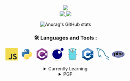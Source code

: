 <div id="image" align="center">
   
  <img src="https://i.pinimg.com/originals/20/c6/09/20c609f194dde4421224b94e9d3d5c6c.gif" width="60px"/>
</h1>


<div id="badges" align="center">
  <a href="bio-link">
    <img src="https://img.shields.io/website?color=%23cb0bf6&label=https%3A%2F%2Ffraud.wiki%2Fmilfs&logo=cb0bf6&logoColor=cb0bf6&up_color=red&up_message=bio%20link&url=https%3A%2F%2Ffraud.wiki%2Fmilfs" alt"Bio Link"/>
  </a>
  <a href="bio-link2">
    <img src="https://img.shields.io/website?color=%23ed0404&label=https%3A%2F%2Fniggas.paris%2Ftorch&logo=cb0bf6&logoColor=cb0bf6&up_color=red&up_message=bio%20link&url=https%3A%2F%2Ffraud.wiki%2Fmilfs" alt"Bio Link"/>
  </a>
</div>

                         
![Anurag's GitHub stats](https://github-readme-stats.vercel.app/api?username=Aegians&show_icons=true&theme=dark)

                                                                                                                             

 
### :hammer_and_wrench: Languages and Tools :
<div>

  <img src="https://github.com/devicons/devicon/blob/master/icons/javascript/javascript-original.svg" title="JavaScript" alt="JavaScript" width="40" height="40"/>&nbsp; 
  <img src="https://github.com/devicons/devicon/blob/master/icons/python/python-original.svg" title ="Python" alt="Python" width="40" height="40"/>&nbsp;
  <img src="https://github.com/devicons/devicon/blob/master/icons/csharp/csharp-original.svg" title="CSharp" alt="C#" width="40" height="40" />&nbsp;
 <img src="https://github.com/devicons/devicon/blob/master/icons/lua/lua-original.svg" title="lua" alt="C#" width="40" height="40" />&nbsp;
   <img src="https://github.com/devicons/devicon/blob/master/icons/go/go-original.svg" title="Go" alt="Go" width="40" height="40" />&nbsp;
 <img src="https://github.com/devicons/devicon/blob/master/icons/cplusplus/cplusplus-original.svg" title="cplusplus" alt="C#" width="40" height="40" />&nbsp;
 <img src="https://github.com/devicons/devicon/blob/master/icons/mysql/mysql-original.svg" title="MySQL" alt="MySQL" width="40" height="40" />&nbsp;
  <img src="https://github.com/devicons/devicon/blob/master/icons/php/php-original.svg" title="php" alt="php" width="40" height="40" />&nbsp;
</div>

<details>
<summary>Currently Learning</summary>
   
<div>
   <img src="https://media.licdn.com/dms/image/D4E12AQFXbj61jFU5Yw/article-cover_image-shrink_600_2000/0/1686056832229?e=2147483647&v=beta&t=8IOUzkvzaSdAmIYxt6_YhdvOurwZMb656zzJ169fn-s" title="RUST" alt="RUST" width="120" height="60"/>&nbsp;
   <img src="https://raw.githubusercontent.com/devicons/devicon/master/icons/swift/swift-original.svg" title="swift" alt="swift" width="120" height="50"/>&nbsp;
</div>

</details>


<details>
  <summary>PGP</summary>
  
  ### PGP KEY
 
  ```markdown
       -----BEGIN PGP PUBLIC KEY BLOCK-----
            # Version: BCPG v1.58

   mQINBGS+DwIBEADZnbNKy+1wuJlZupPY6Hmf+juYTFDsgTEArleHMnNPeJe86S/7
   rRBAEd3q+I3mHR18l4AogNRUewVnNdeI0Mxd2LC1mY4YlhGjjIqBsP5ytTBSdGrZ
   MyBb+U3HIVKa2uqCySa25Q/X6qk81q/itqKl9B5ejkn3a7ToXfFh8I662VHzevtG
   RGu+o7J/UTa9k8wZO+aCvgc0WRLw3rxbZtUTQcwWqQmC8aukwrHZH1nDJkPKV67i
   7A4ETjj1i/OR2YJ9PyQl9bKzZu/ztsCj+u8ob8f4J3KgKX9FTmLv29ho1nGVFcS8
   06sGGTt15ePD+gzArk7ATps1cF1YAmDqfuRvQde8YxI9dJgRhosCicU3DCZQNXQq
   aceglKTNpkGwdsjYPYtpBZxGuZKRT34hH5F7O7TYg/pEmkrdSGbg7zuz5F8qpsTY
   HcTkcgsJfDWT8Zngs6vgFDhQUgredFiXUuss4aA1i3FL4egdmbyxmSAsKq7aLhgo
   IxQbt8xo5fHG7TBwbBS7aT4UV3G/C2psUBIlPJImVv3D/1bdec1CxcImJTaHIMU/
   eBwzmGtkGblsB+nUBoLCOYPt8I6riTV87EVqlne0Uu9L5oepo3uTmfrtz4Gvzo72
   wcTHePI/KFyI80AGBrOns3+qAfFUqB4RBRbIRN++QlziFbXH3MMMHlzdSQARAQAB
   tBpvbmx5Y2hyaXN0aWFuQHJhY2lzdC5lbWFpbIkCHAQQAQIABgUCZL4PAgAKCRAK
   SN0rX19PJSofEADMGJDVjjGT6FjpCqrNVrzdVqSaJjlKV/NTqQubwjghYZ3HyHY7
   gI1I3A/AAnKa5CD9sDPxSbV7HOD9eJ72QTSKATxlr5q4Qubi3lvogwsK8ojiqOa8
   efgnQEJLJLTtK2sN7b/CoA3941ZQvKX+SGvNQ0MihKCE7i6vPlMj39l5PScQIFRL
   RRVzdZ2NY13Rq3j1Rl/UbUZJq9M77iCfKQs72Dm7h6oKTYFpWCVXdyFYRRixiynl
   A765LHBMw2oMLNJylaXHgVNiB2tVEQdbaNveQrcdDqenb5bqOIzFVkNM3T10cBl9
   rzGtFwgdP70Cfqgd2TNM9WKkrkfHMNzJjDg0958wKGlxIazRZ10wnEVp00A5ae0h
   TaC/8a8XXcJ/6IVFal2J0zLNJkb4gKDvQhw29l5mGngh9BydaDQ0HJrNsppoofGF
   oIs1vuBogTzPWg7PBriiImGY7kOnuPqYwAirgkCaGjPGwRa2oJBIz2OIP0kHeS3q
   9y6pDL4Vw83smI3j03b1m1ajpNllnJYBqUnS3+yEgQ382vdFFpykaVhtNeHL0rwg
   0cuGqbABW/lNsHcbi1YhMeUZiuQUzCEDPntK/2QbKl/40mKVYtSPpnKsDj6AmEH+
   5WbaKRSX/lb28B3VY0wNAT10Zp0CSvlLDN3I1VkiwhAyiyn/mM41yLKW8A==
   =EUpq
        -----END PGP PUBLIC KEY BLOCK-----

  ```
</details>
